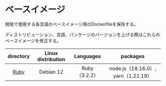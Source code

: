 # ベースイメージ

開発で使用する各言語のベースイメージ用のDockerfileを保存する。

ディストリビューション、言語、パッケージのバージョンを上げる際はこれらのベースイメージを修正する。

| directory | Linux distribution | Languages | packages |
|:---------:|:------------------:|:---------:|:--------:|
| [Ruby][Ruby] | Debian 12 | Ruby（3.2.2） | node.js（18.16.0）, yarn（1.22.19） |

[Ruby]:https://github.com/tom0418/Setup/tree/main/docker/base/Ruby
